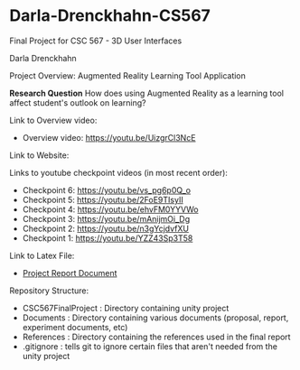 # Darla-Drenckhahn-CS567

Final Project for CSC 567 - 3D User Interfaces

Darla Drenckhahn

Project Overview: Augmented Reality Learning Tool Application

**Research Question** How does using Augmented Reality as a learning tool affect student's outlook on learning?

Link to Overview video:
- Overview video: https://youtu.be/UizgrCl3NcE

Link to Website: 

Links to youtube checkpoint videos (in most recent order):
- Checkpoint 6: https://youtu.be/vs_pg6p0Q_o
- Checkpoint 5: https://youtu.be/2FoE9TIsyII
- Checkpoint 4: https://youtu.be/ehvFM0YYVWo
- Checkpoint 3: https://youtu.be/mAnijmOi_Dg
- Checkpoint 2: https://youtu.be/n3gYcjdvfXU
- Checkpoint 1: https://youtu.be/YZZ43Sp3T58

Link to Latex File:
- [Project Report Document](Documents/InteractiveARLearningTool.pdf)

Repository Structure:
- CSC567FinalProject : Directory containing unity project
- Documents : Directory containing various documents (proposal, report, experiment documents, etc)
- References : Directory containing the references used in the final report
- .gitignore : tells git to ignore certain files that aren't needed from the unity project
